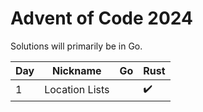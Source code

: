 # Advent of Code 2024

Solutions will primarily be in Go.

| Day | Nickname       | Go  | Rust |
| --- | -------------- | --- | ---- |
| 1   | Location Lists |     | ✔️   |
